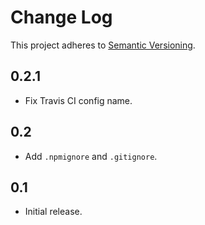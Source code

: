 # Change Log
This project adheres to [Semantic Versioning](http://semver.org/).

## 0.2.1
* Fix Travis CI config name.

## 0.2
* Add `.npmignore` and `.gitignore`.

## 0.1
* Initial release.
